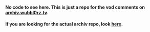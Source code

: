 #### No code to see here. This is just a repo for the vod comments on [archiv.wubbl0rz.tv](https://archiv.wubbl0rz.tv/).

#### If you are looking for the actual archiv repo, look [here](https://github.com/search?q=org%3AAgileProggers+archiv).
